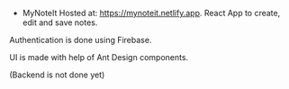 * MyNoteIt
Hosted at: https://mynoteit.netlify.app. 
React App to create, edit and save notes.  

Authentication is done using Firebase. 

UI is made with help of Ant Design components. 

(Backend is not done yet)
